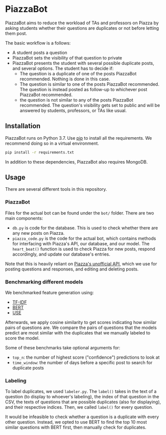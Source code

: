 # PiazzaBot

PiazzaBot aims to reduce the workload of TAs and professors on Piazza by asking students whether their questions are duplicates or not before letting them post.

The basic workflow is a follows:
- A student posts a question
- PiazzaBot sets the visibility of that question to private
- PiazzaBot presents the student with several possible duplicate posts, and several options. The student has to decide if:
    * The question is a duplicate of one of the posts PiazzaBot recommended. Nothing is done in this case.
    * The question is similar to one of the posts PiazzaBot recommended. The question is instead posted as follow-up to whichever post PiazzaBot recommended.
    * the question is not similar to any of the posts PiazzaBot recommended. The question's visibility gets set to public and will be answered by students, professors, or TAs like usual.

## Installation

PiazzaBot runs on Python 3.7. Use [pip](https://pip.pypa.io/en/stable/) to install all the requirements. We recommend doing so in a virtual environment.

```bash
pip install -r requirements.txt
```

In addition to these dependencies, PiazzaBot also requires MongoDB.

## Usage

There are several different tools in this repository.

### PiazzaBot

Files for the actual bot can be found under the `bot/` folder. There are two main components:
- `db.py` is code for the database. This is used to check whether there are any new posts on Piazza.
- `piazza_code.py` is the code for the actual bot, which contains methods for interfacing with Piazza's API, our database, and our model. The `heart_beat()` function is used to check Piazza for new posts, respond accordingly, and update our database's entries.

Note that this is heavily reliant on [Piazza's unofficial API](https://github.com/hfaran/piazza-api/), which we use for posting questions and responses, and editing and deleting posts.

### Benchmarking different models 

We benchmarked feature generation using:
- [TF-IDF](https://scikit-learn.org/stable/modules/generated/sklearn.feature_extraction.text.TfidfVectorizer.html)
- [BERT](https://ai.googleblog.com/2018/11/open-sourcing-bert-state-of-art-pre.html)
- [USE](https://www.tensorflow.org/hub/tutorials/semantic_similarity_with_tf_hub_universal_encoder)

Afterwards, we apply cosine similarity to get scores indicating how similar pairs of questions are. We compare the pairs of questions that the models predict are most similar with the duplicates that we manually labeled to score the model.

Some of these benchmarks take optional arguments for:
- `top_n`: the number of highest score ("confidence") predictions to look at
- `time_window`: the number of days before a specific post to search for duplicate posts

### Labeling

To label duplicates, we used `labeler.py`. The `label()` takes in the text of a question (to display to whoever's labeling), the index of that question in the CSV, the texts of questions that are possible duplicates (also for displaying), and their respective indices. Then, we called `label()` for every question.

It would be infeasible to check whether a question is a duplicate with every other question. Instead, we opted to use BERT to find the top 10 most similar questions with BERT first, then manually check for duplicates.

